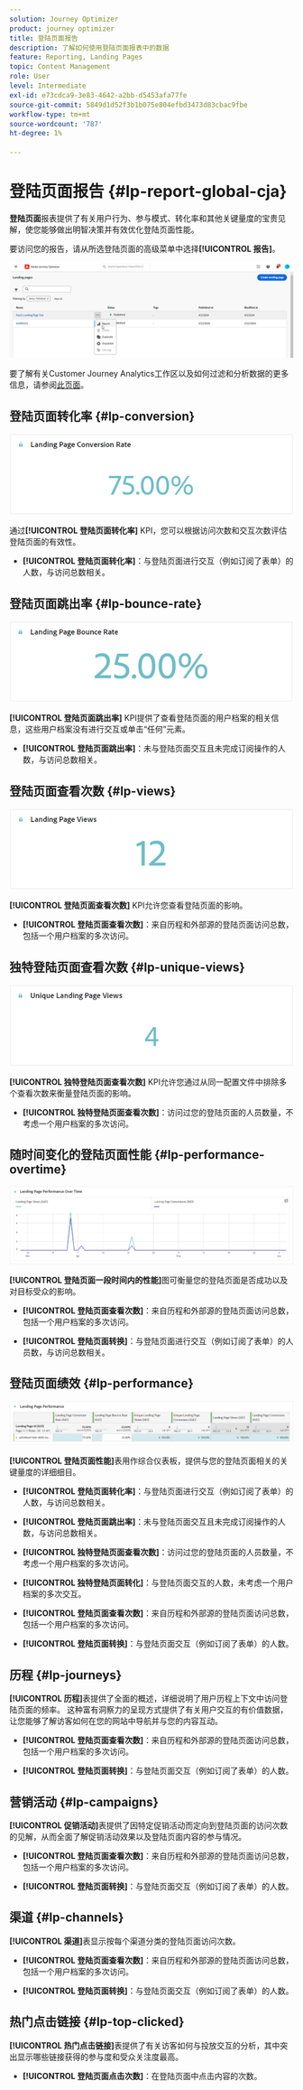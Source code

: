 ```yaml
---
solution: Journey Optimizer
product: journey optimizer
title: 登陆页面报告
description: 了解如何使用登陆页面报表中的数据
feature: Reporting, Landing Pages
topic: Content Management
role: User
level: Intermediate
exl-id: e73cdca9-3e83-4642-a2bb-d5453afa77fe
source-git-commit: 5849d1d52f3b1b075e804efbd3473d83cbac9fbe
workflow-type: tm+mt
source-wordcount: '787'
ht-degree: 1%

---
```


# 登陆页面报告 {#lp-report-global-cja}

**登陆页面**&#x200B;报表提供了有关用户行为、参与模式、转化率和其他关键量度的宝贵见解，使您能够做出明智决策并有效优化登陆页面性能。

要访问您的报告，请从所选登陆页面的高级菜单中选择&#x200B;**[!UICONTROL 报告]**。

![](assets/cja-lp.png)

要了解有关Customer Journey Analytics工作区以及如何过滤和分析数据的更多信息，请参阅[此页面](https://experienceleague.adobe.com/en/docs/analytics-platform/using/cja-workspace/home)。

## 登陆页面转化率 {#lp-conversion}

![](assets/cja-lp-conversion-rate.png)

通过&#x200B;**[!UICONTROL 登陆页面转化率]** KPI，您可以根据访问次数和交互次数评估登陆页面的有效性。

* **[!UICONTROL 登陆页面转化率]**：与登陆页面进行交互（例如订阅了表单）的人数，与访问总数相关。

## 登陆页面跳出率 {#lp-bounce-rate}

![](assets/cja-lp-bounce-rate.png)

**[!UICONTROL 登陆页面跳出率]** KPI提供了查看登陆页面的用户档案的相关信息，这些用户档案没有进行交互或单击“任何”元素。

* **[!UICONTROL 登陆页面跳出率]**：未与登陆页面交互且未完成订阅操作的人数，与访问总数相关。

## 登陆页面查看次数 {#lp-views}

![](assets/cja-lp-views.png)

**[!UICONTROL 登陆页面查看次数]** KPI允许您查看登陆页面的影响。

* **[!UICONTROL 登陆页面查看次数]**：来自历程和外部源的登陆页面访问总数，包括一个用户档案的多次访问。

## 独特登陆页面查看次数 {#lp-unique-views}

![](assets/cja-lp-unique-views.png)

**[!UICONTROL 独特登陆页面查看次数]** KPI允许您通过从同一配置文件中排除多个查看次数来衡量登陆页面的影响。

* **[!UICONTROL 独特登陆页面查看次数]**：访问过您的登陆页面的人员数量，不考虑一个用户档案的多次访问。

## 随时间变化的登陆页面性能 {#lp-performance-overtime}

![](assets/cja-lp-performance-overtime.png)

**[!UICONTROL 登陆页面一段时间内的性能]**&#x200B;图可衡量您的登陆页面是否成功以及对目标受众的影响。

* **[!UICONTROL 登陆页面查看次数]**：来自历程和外部源的登陆页面访问总数，包括一个用户档案的多次访问。

* **[!UICONTROL 登陆页面转换]**：与登陆页面进行交互（例如订阅了表单）的人员数，与访问总数相关。

## 登陆页面绩效 {#lp-performance}

![](assets/cja-lp-performance.png)

**[!UICONTROL 登陆页面性能]**&#x200B;表用作综合仪表板，提供与您的登陆页面相关的关键量度的详细细目。

* **[!UICONTROL 登陆页面转化率]**：与登陆页面进行交互（例如订阅了表单）的人数，与访问总数相关。

* **[!UICONTROL 登陆页面跳出率]**：未与登陆页面交互且未完成订阅操作的人数，与访问总数相关。

* **[!UICONTROL 独特登陆页面查看次数]**：访问过您的登陆页面的人员数量，不考虑一个用户档案的多次访问。

* **[!UICONTROL 独特登陆页面转化]**：与登陆页面交互的人数，未考虑一个用户档案的多次交互。

* **[!UICONTROL 登陆页面查看次数]**：来自历程和外部源的登陆页面访问总数，包括一个用户档案的多次访问。

* **[!UICONTROL 登陆页面转换]**：与登陆页面交互（例如订阅了表单）的人数。

## 历程 {#lp-journeys}

**[!UICONTROL 历程]**&#x200B;表提供了全面的概述，详细说明了用户历程上下文中访问登陆页面的频率。 这种富有洞察力的呈现方式提供了有关用户交互的有价值数据，让您能够了解访客如何在您的网站中导航并与您的内容互动。

* **[!UICONTROL 登陆页面查看次数]**：来自历程和外部源的登陆页面访问总数，包括一个用户档案的多次访问。

* **[!UICONTROL 登陆页面转换]**：与登陆页面交互（例如订阅了表单）的人数。

## 营销活动 {#lp-campaigns}

**[!UICONTROL 促销活动]**&#x200B;表提供了因特定促销活动而定向到登陆页面的访问次数的见解，从而全面了解促销活动效果以及登陆页面内容的参与情况。

* **[!UICONTROL 登陆页面查看次数]**：来自历程和外部源的登陆页面访问总数，包括一个用户档案的多次访问。

* **[!UICONTROL 登陆页面转换]**：与登陆页面交互（例如订阅了表单）的人数。

## 渠道 {#lp-channels}

**[!UICONTROL 渠道]**&#x200B;表显示按每个渠道分类的登陆页面访问次数。

* **[!UICONTROL 登陆页面查看次数]**：来自历程和外部源的登陆页面访问总数，包括一个用户档案的多次访问。

* **[!UICONTROL 登陆页面转换]**：与登陆页面交互（例如订阅了表单）的人数。

## 热门点击链接 {#lp-top-clicked}

**[!UICONTROL 热门点击链接]**&#x200B;表提供了有关访客如何与投放交互的分析，其中突出显示哪些链接获得的参与度和受众关注度最高。

* **[!UICONTROL 登陆页面点击次数]**：在登陆页面中点击内容的次数。
